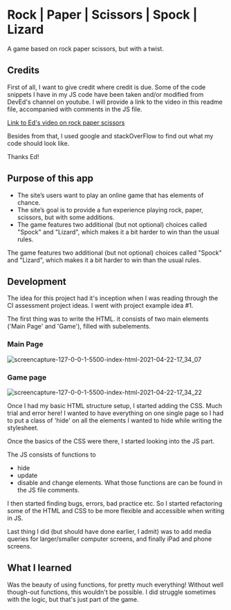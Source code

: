 # Rock | Paper | Scissors | Spock | Lizard

A game based on rock paper scissors, but with a twist.

## Credits

First of all, I want to give credit where credit is due. Some of the code snippets I have in my JS code have been taken and/or modified from DevEd's channel on youtube.
I will provide a link to the video in this readme file, accompanied with comments in the JS file.

[Link to Ed's video on rock paper scissors](https://www.youtube.com/watch?v=qWPtKtYEsN4 "here")

Besides from that, I used google and stackOverFlow to find out what my code should look like.

Thanks Ed!

## Purpose of this app

- The site’s users want to play an online game that has elements of chance.
- The site’s goal is to provide a fun experience playing rock, paper, scissors, but with some additions.
- The game features two additional (but not optional) choices called "Spock" and "Lizard", which makes it a bit harder to win than the usual rules.

The game features two additional (but not optional) choices called "Spock" and "Lizard", which makes it a bit harder to win than the usual rules.

## Development

The idea for this project had it's inception when I was reading through the CI assessment project ideas. I went with project example idea #1.

The first thing was to write the HTML.
it consists of two main elements ('Main Page' and 'Game'), filled with subelements.

### Main Page

![screencapture-127-0-0-1-5500-index-html-2021-04-22-17_34_07](https://user-images.githubusercontent.com/74976915/115743637-22d6fe80-a392-11eb-9bfe-844b124fd065.png)

### Game page

![screencapture-127-0-0-1-5500-index-html-2021-04-22-17_34_22](https://user-images.githubusercontent.com/74976915/115743226-c1169480-a391-11eb-8ff7-972d27894d2d.png)

Once I had my basic HTML structure setup, I started adding the CSS. Much trial and error here!
I wanted to have everything on one single page so I had to put a class of 'hide' on all the elements I wanted to hide while writing the stylesheet.

Once the basics of the CSS were there, I started looking into the JS part.

The JS consists of functions to

- hide
- update
- disable and change elements.
  What those functions are can be found in the JS file comments.

I then started finding bugs, errors, bad practice etc. So I started refactoring some of the HTML and CSS to be more flexible and accessible when writing in JS.

Last thing I did (but should have done earlier, I admit) was to add media queries for larger/smaller computer screens, and finally iPad and phone screens.

## What I learned

Was the beauty of using functions, for pretty much everything! Without well though-out functions, this wouldn't be possible.
I did struggle sometimes with the logic, but that's just part of the game.
